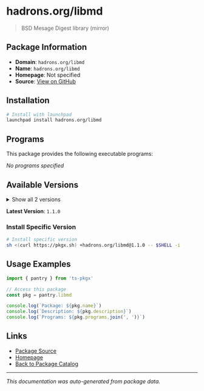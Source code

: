 # hadrons.org/libmd

> BSD Mesage Digest library (mirror)

## Package Information

- **Domain**: `hadrons.org/libmd`
- **Name**: `hadrons.org/libmd`
- **Homepage**: Not specified
- **Source**: [View on GitHub](https://github.com/pkgxdev/pantry/tree/main/projects/hadrons.org/libmd/package.yml)

## Installation

```bash
# Install with launchpad
launchpad install hadrons.org/libmd
```

## Programs

This package provides the following executable programs:

*No programs specified*

## Available Versions

<details>
<summary>Show all 2 versions</summary>

- `1.1.0`, `1.0.4`

</details>

**Latest Version**: `1.1.0`

### Install Specific Version

```bash
# Install specific version
sh <(curl https://pkgx.sh) +hadrons.org/libmd@1.1.0 -- $SHELL -i
```

## Usage Examples

```typescript
import { pantry } from 'ts-pkgx'

// Access this package
const pkg = pantry.libmd

console.log(`Package: ${pkg.name}`)
console.log(`Description: ${pkg.description}`)
console.log(`Programs: ${pkg.programs.join(', ')}`)
```

## Links

- [Package Source](https://github.com/pkgxdev/pantry/tree/main/projects/hadrons.org/libmd/package.yml)
- [Homepage](#)
- [Back to Package Catalog](../../../package-catalog.md)

---

*This documentation was auto-generated from package data.*

